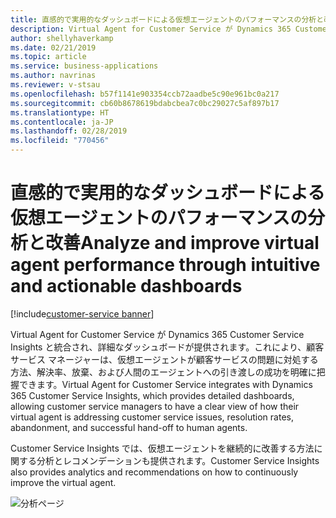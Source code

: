```yaml
---
title: 直感的で実用的なダッシュボードによる仮想エージェントのパフォーマンスの分析と改善
description: Virtual Agent for Customer Service が Dynamics 365 Customer Service Insights と統合され、顧客サービス マネージャーが仮想エージェントのパフォーマンスを明確に把握できる詳細なダッシュボードが提供されます。
author: shellyhaverkamp
ms.date: 02/21/2019
ms.topic: article
ms.service: business-applications
ms.author: navrinas
ms.reviewer: v-stsau
ms.openlocfilehash: b57f1141e903354ccb72aadbe5c90e961bc0a217
ms.sourcegitcommit: cb60b8678619bdabcbea7c0bc29027c5af897b17
ms.translationtype: HT
ms.contentlocale: ja-JP
ms.lasthandoff: 02/28/2019
ms.locfileid: "770456"
---
```

<!--from editor: Please provide caption information for the image.-->


# <a name="analyze-and-improve-virtual-agent-performance-through-intuitive-and-actionable-dashboards"></a><span data-ttu-id="33115-103">直感的で実用的なダッシュボードによる仮想エージェントのパフォーマンスの分析と改善</span><span class="sxs-lookup"><span data-stu-id="33115-103">Analyze and improve virtual agent performance through intuitive and actionable dashboards</span></span>
[!include[customer-service banner](../../../includes/customer-service.md)]


<span data-ttu-id="33115-104">Virtual Agent for Customer Service が Dynamics 365 Customer Service Insights と統合され、詳細なダッシュボードが提供されます。これにより、顧客サービス マネージャーは、仮想エージェントが顧客サービスの問題に対処する方法、解決率、放棄、および人間のエージェントへの引き渡しの成功を明確に把握できます。</span><span class="sxs-lookup"><span data-stu-id="33115-104">Virtual Agent for Customer Service integrates with Dynamics 365 Customer Service Insights, which provides detailed dashboards, allowing customer service managers to have a clear view of how their virtual agent is addressing customer service issues, resolution rates, abandonment, and successful hand-off to human agents.</span></span>

<span data-ttu-id="33115-105">Customer Service Insights では、仮想エージェントを継続的に改善する方法に関する分析とレコメンデーションも提供されます。</span><span class="sxs-lookup"><span data-stu-id="33115-105">Customer Service Insights also provides analytics and recommendations on how to continuously improve the virtual agent.</span></span>

![分析ページ](../media/customer-service-virtual-agent-6.png)



